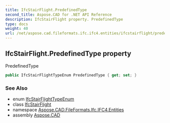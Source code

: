 ```yaml
---
title: IfcStairFlight.PredefinedType
second_title: Aspose.CAD for .NET API Reference
description: IfcStairFlight property. PredefinedType
type: docs
weight: 40
url: /net/aspose.cad.fileformats.ifc.ifc4.entities/ifcstairflight/predefinedtype/
---
```

## IfcStairFlight.PredefinedType property

PredefinedType

```csharp
public IfcStairFlightTypeEnum PredefinedType { get; set; }
```

### See Also

* enum [IfcStairFlightTypeEnum](../../../aspose.cad.fileformats.ifc.ifc4.types/ifcstairflighttypeenum/)
* class [IfcStairFlight](../)
* namespace [Aspose.CAD.FileFormats.Ifc.IFC4.Entities](../../ifcstairflight/)
* assembly [Aspose.CAD](../../../)


